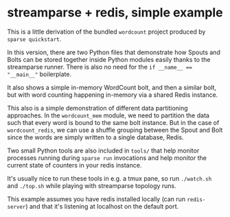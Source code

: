 # streamparse + redis, simple example

This is a little derivation of the bundled `wordcount` project produced by
`sparse quickstart`.

In this version, there are two Python files that demonstrate how Spouts and
Bolts can be stored together inside Python modules easily thanks to the
streamparse runner. There is also no need for the `if __name__ == "__main__"`
boilerplate.

It also shows a simple in-memory WordCount bolt, and then a similar bolt, but
with word counting happening in-memory via a shared Redis instance.

This also is a simple demonstration of different data partitioning approaches.
In the `wordcount_mem` module, we need to partition the data such that every
word is bound to the same bolt instance. But in the case of `wordcount_redis`,
we can use a shuffle grouping between the Spout and Bolt since the words are
simply written to a single database, Redis.

Two small Python tools are also included in `tools/` that help monitor
processes running during `sparse run` invocations and help monitor the current
state of counters in your redis instance.

It's usually nice to run these tools in e.g. a tmux pane, so run `./watch.sh`
and `./top.sh` while playing with streamparse topology runs.

This example assumes you have redis installed locally (can run `redis-server`)
and that it's listening at localhost on the default port.
